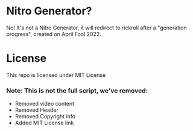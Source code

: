 # Nitro Generator?

No! It's not a Nitro Generator, it will redirect to rickroll after a "generation progress", created on April Fool 2022.

# License
This repo is licensed under MIT License

### Note: This is not the full script, we've removed:
- Removed video content
- Removed Header
- Removed Copyright info
- Added MIT License link
